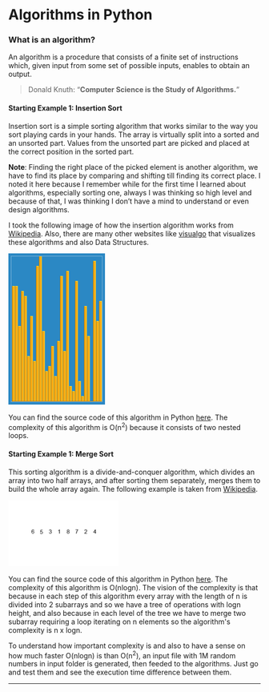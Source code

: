 # Algorithms in Python
### What is an algorithm?
An algorithm is a procedure that consists of a finite set of instructions which, given input from some set of possible inputs, enables to obtain an output.
>Donald Knuth: “**Computer Science is the Study of Algorithms.**”

#### Starting Example 1: Insertion Sort
Insertion sort is a simple sorting algorithm that works similar to the way you sort playing cards in your hands. The array is virtually split into a sorted and an unsorted part. Values from the unsorted part are picked and placed at the correct position in the sorted part.

**Note**: Finding the right place of the picked element is another algorithm, we have to find its place by comparing and shifting till finding its correct place. I noted it here because I remember while for the first time I learned about algorithms, especially sorting one, always I was thinking so high level and because of that, I was thinking I don’t have a mind to understand or even design algorithms.

I took the following image of how the insertion algorithm works from [Wikipedia](https://en.wikipedia.org/wiki/Insertion_sort#/media/File:Insertion_sort.gif). Also, there are many other websites like [visualgo](https://visualgo.net/en) that visualizes these algorithms and also Data Structures.

![insertion sort](01-introduction/Insertion_sort.gif)

You can find the source code of this algorithm in Python [here](01-introduction/01-insertion-sort.py). The complexity of this algorithm is O(n<sup>2</sup>) because it consists of two nested loops.

#### Starting Example 1: Merge Sort
This sorting algorithm is a divide-and-conquer algorithm, which divides an array into two half arrays, and after sorting them separately, merges them to build the whole array again. The following example is taken from [Wikipedia](https://en.wikipedia.org/wiki/Merge_sort#/media/File:Merge-sort-example-300px.gif).

![merge sort](01-introduction/Merge-sort-example.gif)

You can find the source code of this algorithm in Python [here](01-introduction/02-merge-sort.py). The complexity of this algorithm is O(nlogn). The vision of the complexity is that because in each step of this algorithm every array with the length of n is divided into 2 subarrays and so we have a tree of operations with logn height, and also because in each level of the tree we have to merge two subarray requiring a loop iterating on n elements so the algorithm's complexity is n x logn.

To understand how important complexity is and also to have a sense on how much faster O(nlogn) is than O(n<sup>2</sup>), an input file with 1M random numbers in input folder is generated, then feeded to the algorithms. Just go and test them and see the execution time difference between them.

***